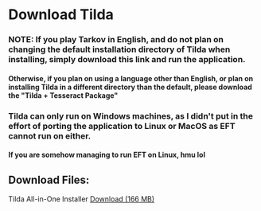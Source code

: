# Download Tilda
### NOTE: If you play Tarkov in English, and do not plan on changing the default installation directory of Tilda when installing, simply download this link and run the application. 
#### Otherwise, if you plan on using a language other than English, or plan on installing Tilda in a different directory than the default, please download the "Tilda + Tesseract Package" 

### Tilda can only run on Windows machines, as I didn't put in the effort of porting the application to Linux or MacOS as EFT cannot run on either.
#### If you are somehow managing to run EFT on Linux, hmu lol


## Download Files:

Tilda All-in-One Installer [Download (166 MB)](https://doc-10-6c-docs.googleusercontent.com/docs/securesc/5r28vm3llvbmdsc007ch1gr3smukf7d1/fqf8eg5buqu1ubuevhtaiqie6bvk7l9q/1659241950000/07834183978761126848/07834183978761126848/1rmmK6BbgvO1m_lP58LUr7OaHC6kdaAzs?e=download&ax=AI9vYm7v-RYTLnlP5YU8fHHOmJCR-8cNcz1FsaLA95Vwvl13YsOte7tNYKh0Qh5lkpz3cYClH4D189hQTNh6kJJGm5D0VcmwurSegUwhPTNFMD58jGApx55BWepB_wL837KIwjab_p2LLCfkneKT6xlEDn5IKurxTsyUHDUS4IdjTkjkeItq2Au8AoEnf4CWwCNRy6-Otuq8omcgXzWK84623wnLTcPzPz5N8W9mS_eIeJT91OrWscf6BdJvhT-823KmkIB5rGxAYV45OOM__QiFCy0c4C-MEOSoJz7yqBaLGO65I-BV5Pt9onoywSal1qReX9JdaryEOBO1Gj09z7YbXxFhcy9O3gzmcdYI12PMjJcxEdFMgc5uT_tGuGV_m4O8_w_MnR5xlJMSr6rh0y4iHlXI1EHGgrjAiLCJYMMNVEOVp_vB9dgWfHFF58GIBjkCqPqryE2PdPIc-8hpBhlkCuCrXE-rbb2uWqfX7mFDHyERLZUNz1HdhzKYcSZxaszw54Z-59bTsbrRMO6NPAhzEZg0GIAm-a6RBCddd9rAc7qR2lacQG0y2ZtdBDpxyneLdi4EkY2dpt16SEi47LptGouuPaMIu-WXglkdw1VZV9MRt-gMz-Mk0GgyGYX3pRmvfu89r18rPlkkQN_4VB_5N1NPX-kx4MLzx4HdxJUlClZKHOJKF-D30qxfXfinXpmIDTykHB06J3Ok3WguvpIe74S2ziN7SZdc9YR2wyg2ki1Enbf5si_0GEOLGqnB71pQWkQHWh9t_9gq8cG4fn7rKKisVHs&uuid=ec79bfa0-12e2-4ba5-be2f-28f21f6acd89&authuser=0&nonce=ofmtbvcko5mog&user=07834183978761126848&hash=l3gohok2d42f2i4evh854vuc76okkkjv)
